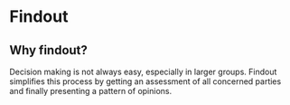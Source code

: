 # Findout

## Why findout?

Decision making is not always easy, especially in larger groups. Findout simplifies this process by getting an assessment of all concerned parties and finally presenting a pattern of opinions.

